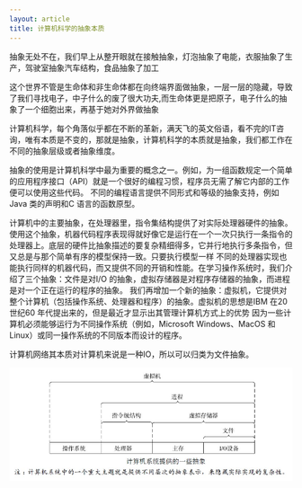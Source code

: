 ```yaml
---
layout: article
title: 计算机科学的抽象本质
---
```


抽象无处不在，我们早上从整开眼就在接触抽象，灯泡抽象了电能，衣服抽象了生产，驾驶室抽象汽车结构，食品抽象了加工

这个世界不管是生命体和非生命体都在向终端界面做抽象，一层一层的隐藏，导致了我们寻找电子，中子什么的废了很大功夫,而生命体更是把原子，电子什么的抽象了一个细胞出来，再基于她对外界做抽象

计算机科学，每个角落似乎都在不断的革新，满天飞的英文俗语，看不完的IT咨询，唯有本质是不变的，那就是抽象，计算机科学的本质就是抽象，我们都工作在不同的抽象层级或者抽象维度。
 
抽象的使用是计算机科学中最为重要的概念之一。例如，为一组函数规定一个简单的应用程序接口（API）就是一个很好的编程习惯，程序员无需了解它内部的工作便可以使用这些代码。
不同的编程语言提供不同形式和等级的抽象支持，例如Java 类的声明和C 语言的函数原型。
 
计算机中的主要抽象，在处理器里，指令集结构提供了对实际处理器硬件的抽象。使用这个抽象，机器代码程序表现得就好像它是运行在一个一次只执行一条指令的处理器上。底层的硬件比抽象描述的要复杂精细得多，它并行地执行多条指令，但又总是与那个简单有序的模型保持一致。只要执行模型一样
不同的处理器实现也能执行同样的机器代码，而又提供不同的开销和性能。在学习操作系统时，我们介绍了三个抽象：文件是对I/O 的抽象，虚拟存储器是对程序存储器的抽象，而进程是对一个正在运行的程序的抽象。
我们再增加一个新的抽象：虚拟机，它提供对整个计算机（包括操作系统、处理器和程序）的抽象。虚拟机的思想是IBM 在20 世纪60 年代提出来的，但是最近才显示出其管理计算机方式上的优势
因为一些计算机必须能够运行为不同操作系统（例如，Microsoft Windows、MacOS 和Linux）或同一操作系统的不同版本而设计的程序。
 
计算机网络其本质对计算机来说是一种IO，所以可以归类为文件抽象。

![计算机中的抽象](/images/computer.jpg)
